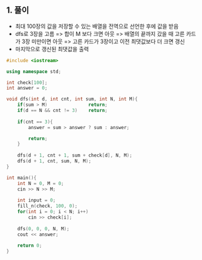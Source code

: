 ## 1. 풀이
  - 최대 100장의 값을 저장할 수 있는 배열을 전역으로 선언한 후에 값을 받음
  - dfs로 3장을 고름
    => 합이 M 보다 크면 아웃
    => 배열의 끝까지 갔을 때 고른 카드가 3장 미만이면 아웃
    => 고른 카드가 3장이고 이전 최댓값보다 더 크면 갱신
  - 마지막으로 갱신된 최댓값을 출력
  
```c++
#include <iostream>

using namespace std;

int check[100];
int answer = 0;

void dfs(int d, int cnt, int sum, int N, int M){
    if(sum > M)               return;
    if(d == N && cnt != 3)    return;
    
    if(cnt == 3){
        answer = sum > answer ? sum : answer;

        return;
    }
    
    dfs(d + 1, cnt + 1, sum + check[d], N, M);
    dfs(d + 1, cnt, sum, N, M);
}

int main(){
    int N = 0, M = 0;
    cin >> N >> M;
    
    int input = 0;
    fill_n(check, 100, 0);
    for(int i = 0; i < N; i++)
        cin >> check[i];
    
    dfs(0, 0, 0, N, M);
    cout << answer;
    
    return 0;
}
```
